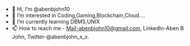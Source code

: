 - 👋 Hi, I’m @abenbjohn10
- 👀 I’m interested in Coding,Gaming,Blockchain,Cloud....
- 🌱 I’m currently learning DBMS,UNIX
- 📫 How to reach me - Mail-abenbjohn10@gmail.com, LinkedIn-Aben B John, Twitter-@abenbjohn_x_x.

<!---
abenbjohn10/abenbjohn10 is a ✨ special ✨ repository because its `README.md` (this file) appears on your GitHub profile.
You can click the Preview link to take a look at your changes.
--->
